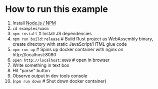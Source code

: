 # How to run this example
1. Install [Node.js / NPM](https://nodejs.org)
2. `cd examples/wasm`
3. `npm install` # Install JS dependencies
4. `npm run build:release` # Build Rust project as WebAssembly binary, create directory with static JavaScript/HTML glue code
5. `npm run up` # Spins up docker container with nginx on http://localhost:8080
6. `open http://localhost:8080` # open in browser
7. Write something in text box
8. Hit "parse" button
9. Observe output in dev tools console
10. (`npm run down` # Shut down docker container)
